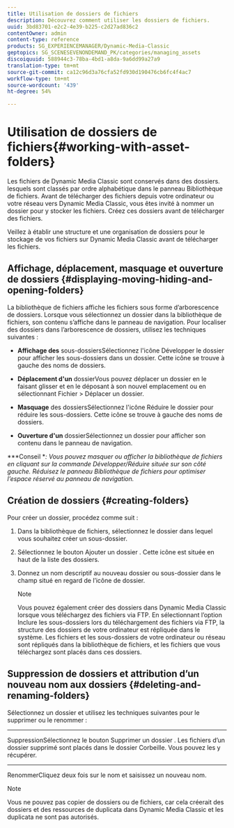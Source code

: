 ```yaml
---
title: Utilisation de dossiers de fichiers
description: Découvrez comment utiliser les dossiers de fichiers.
uuid: 3bd83701-e2c2-4e39-b225-c2d27ad836c2
contentOwner: admin
content-type: reference
products: SG_EXPERIENCEMANAGER/Dynamic-Media-Classic
geptopics: SG_SCENESEVENONDEMAND_PK/categories/managing_assets
discoiquuid: 588944c3-78ba-4bd1-a8da-9a6dd99a27a9
translation-type: tm+mt
source-git-commit: ca12c96d3a76cfa52fd930d190476cb6fc4f4ac7
workflow-type: tm+mt
source-wordcount: '439'
ht-degree: 54%

---
```



# Utilisation de dossiers de fichiers{#working-with-asset-folders}

Les fichiers de Dynamic Media Classic sont conservés dans des dossiers. lesquels sont classés par ordre alphabétique dans le panneau Bibliothèque de fichiers. Avant de télécharger des fichiers depuis votre ordinateur ou votre réseau vers Dynamic Media Classic, vous êtes invité à nommer un dossier pour y stocker les fichiers. Créez ces dossiers avant de télécharger des fichiers.

Veillez à établir une structure et une organisation de dossiers pour le stockage de vos fichiers sur Dynamic Media Classic avant de télécharger les fichiers.

## Affichage, déplacement, masquage et ouverture de dossiers {#displaying-moving-hiding-and-opening-folders}

La bibliothèque de fichiers affiche les fichiers sous forme d’arborescence de dossiers. Lorsque vous sélectionnez un dossier dans la bibliothèque de fichiers, son contenu s’affiche dans le panneau de navigation. Pour localiser des dossiers dans l’arborescence de dossiers, utilisez les techniques suivantes :

* **Affichage des**
sous-dossiersSélectionnez l&#39;icône Développer le dossier pour afficher les sous-dossiers dans un dossier. Cette icône se trouve à gauche des noms de dossiers.

* **Déplacement d&#39;un**
dossierVous pouvez déplacer un dossier en le faisant glisser et en le déposant à son nouvel emplacement ou en sélectionnant Fichier > Déplacer un dossier.

* **Masquage**
des dossiersSélectionnez l&#39;icône Réduire le dossier pour réduire les sous-dossiers. Cette icône se trouve à gauche des noms de dossiers.

* **Ouverture d&#39;un**
dossierSélectionnez un dossier pour afficher son contenu dans le panneau de navigation.

***Conseil **: Vous pouvez masquer ou afficher la bibliothèque de fichiers en cliquant sur la commande Développer/Réduire située sur son côté gauche. Réduisez le panneau Bibliothèque de fichiers pour optimiser l’espace réservé au panneau de navigation.*

## Création de dossiers {#creating-folders}

Pour créer un dossier, procédez comme suit :

1. Dans la bibliothèque de fichiers, sélectionnez le dossier dans lequel vous souhaitez créer un sous-dossier.
1. Sélectionnez le bouton Ajouter un dossier . Cette icône est située en haut de la liste des dossiers.
1. Donnez un nom descriptif au nouveau dossier ou sous-dossier dans le champ situé en regard de l’icône de dossier.

   >[!NOTE]
   >
   >Vous pouvez également créer des dossiers dans Dynamic Media Classic lorsque vous téléchargez des fichiers via FTP. En sélectionnant l’option Inclure les sous-dossiers lors du téléchargement des fichiers via FTP, la structure des dossiers de votre ordinateur est répliquée dans le système. Les fichiers et les sous-dossiers de votre ordinateur ou réseau sont répliqués dans la bibliothèque de fichiers, et les fichiers que vous téléchargez sont placés dans ces dossiers.

## Suppression de dossiers et attribution d’un nouveau nom aux dossiers  {#deleting-and-renaming-folders}

Sélectionnez un dossier et utilisez les techniques suivantes pour le supprimer ou le renommer :

* ****
SuppressionSélectionnez le bouton Supprimer un dossier . Les fichiers d’un dossier supprimé sont placés dans le dossier Corbeille. Vous pouvez les y récupérer.

* ****
RenommerCliquez deux fois sur le nom et saisissez un nouveau nom.

>[!NOTE]
>
>Vous ne pouvez pas copier de dossiers ou de fichiers, car cela créerait des dossiers et des ressources de duplicata dans Dynamic Media Classic et les duplicata ne sont pas autorisés.
